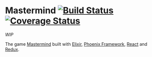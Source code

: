 # Mastermind [![Build Status](https://travis-ci.org/juliobetta/mastermind_elixir.svg?branch=master)](https://travis-ci.org/juliobetta/mastermind_elixir) [![Coverage Status](https://coveralls.io/repos/github/juliobetta/mastermind_elixir/badge.svg?branch=master)](https://coveralls.io/github/juliobetta/mastermind_elixir?branch=master)

*WIP*


The game [Mastermind](https://en.wikipedia.org/wiki/Mastermind_(board_game)) built with [Elixir](https://github.com/elixir-lang/elixir), [Phoenix Framework](https://github.com/phoenixframework/phoenix), [React](https://github.com/facebook/react) and [Redux](https://github.com/reactjs/redux).
